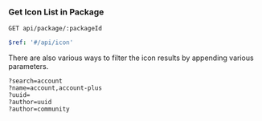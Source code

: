 ### Get Icon List in Package

```text
GET api/package/:packageId
```

```yaml
$ref: '#/api/icon'
```

There are also various ways to filter the icon results by appending various parameters.

```text
?search=account
?name=account,account-plus
?uuid=
?author=uuid
?author=community
```